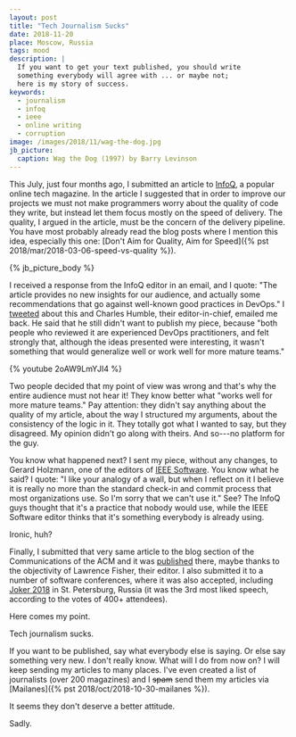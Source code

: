 ```yaml
---
layout: post
title: "Tech Journalism Sucks"
date: 2018-11-20
place: Moscow, Russia
tags: mood
description: |
  If you want to get your text published, you should write
  something everybody will agree with ... or maybe not;
  here is my story of success.
keywords:
  - journalism
  - infoq
  - ieee
  - online writing
  - corruption
image: /images/2018/11/wag-the-dog.jpg
jb_picture:
  caption: Wag the Dog (1997) by Barry Levinson
---
```


This July, just four months ago,
I submitted an article to [InfoQ](http://www.infoq.com/), a
popular online tech magazine. In the article I
suggested that in order to improve our projects we must not make programmers worry
about the quality of code they write, but instead let them focus mostly
on the speed of delivery. The quality, I argued in the
article, must be the concern of the delivery pipeline. You have most probably
already read the blog posts where I mention this idea, especially this one:
[Don't Aim for Quality, Aim for Speed]({% pst 2018/mar/2018-03-06-speed-vs-quality %}).

<!--more-->

{% jb_picture_body %}

I received a response from the InfoQ editor in an email, and I quote:
"The article provides no new insights for our audience, and actually some recommendations
that go against well-known good practices in DevOps."
I [tweeted](https://twitter.com/yegor256/status/1015261994826567680)
about this and Charles Humble, their editor-in-chief, emailed me back.
He said that he still didn't want to publish my piece, because
"both people who reviewed it are experienced DevOps practitioners,
and felt strongly that, although the ideas presented were interesting,
it wasn't something that would generalize well or work well for more mature teams."

{% youtube 2oAW9LmYJI4 %}

Two people decided that my point of view was wrong and that's why the entire
audience must not hear it! They know better what "works well for more mature teams."
Pay attention: they didn't say anything about
the quality of my article, about the way I structured my arguments, about the
consistency of the logic in it. They totally got what I wanted to say, but they
disagreed. My opinion didn't go along with theirs. And so---no platform for the guy.

You know what happened next? I sent my piece, without any changes, to Gerard Holzmann,
one of the editors of [IEEE Software](https://publications.computer.org/software-magazine/).
You know what he said? I quote:
"I like your analogy of a wall, but when I reflect on it I believe it is
really no more than the standard check-in and commit process that most
organizations use. So I'm sorry that we can't use it."
See? The InfoQ guys thought that it's a practice that nobody would use, while
the IEEE Software editor thinks that it's something everybody is already using.

Ironic, huh?

Finally, I submitted that very same article to the blog section of the Communications of the ACM
and it was [published](https://cacm.acm.org/blogs/blog-cacm/229942-blame-free-quality-control/fulltext) there,
maybe thanks to the objectivity of Lawrence Fisher, their editor.
I also submitted it to a number of software conferences, where it was also accepted,
including [Joker 2018](https://youtu.be/55mwAbuDrV8) in St. Petersburg, Russia
(it was the 3rd most liked speech, according to the votes of 400+ attendees).

Here comes my point.

Tech journalism sucks.

If you want to be published, say what everybody else is saying. Or else say something
very new. I don't really know. What will I do from now on? I will keep sending my
articles to many places. I've even created a list of journalists (over 200 magazines)
and I <del>spam</del> send them my articles via [Mailanes]({% pst 2018/oct/2018-10-30-mailanes %}).

It seems they don't deserve a better attitude.

Sadly.

